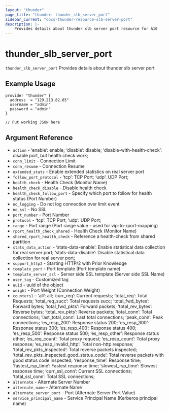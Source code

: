 ```yaml
---
layout: "thunder"
page_title: "thunder: thunder_slb_server_port"
sidebar_current: "docs-thunder-resource-slb-server-port"
description: |-
	Provides details about thunder slb server port resource for A10
---
```


# thunder\_slb\_server\_port

`thunder_slb_server_port` Provides details about thunder slb server port
## Example Usage


```hcl
provider "thunder" {
  address  = "129.213.82.65"
  username = "admin"
  password = "admin"
}

// Put working JSON here
```

## Argument Reference

* `action` - ‘enable’: enable; ‘disable’: disable; ‘disable-with-health-check’: disable port, but health check work;
* `conn_limit` - Connection Limit
* `conn_resume` - Connection Resume
* `extended_stats` - Enable extended statistics on real server port
* `follow_port_protocol` - ‘tcp’: TCP Port; ‘udp’: UDP Port;
* `health_check` - Health Check (Monitor Name)
* `health_check_disable` - Disable health check
* `health_check_follow_port` - Specify which port to follow for health status (Port Number)
* `no_logging` - Do not log connection over limit event
* `no_ssl` - No SSL
* `port_number` - Port Number
* `protocol` - ‘tcp’: TCP Port; ‘udp’: UDP Port;
* `range` - Port range (Port range value - used for vip-to-rport-mapping)
* `rport_health_check_shared` - Health Check (Monitor Name)
* `shared_rport_health_check` - Reference a health-check from shared partition
* `stats_data_action` - ‘stats-data-enable’: Enable statistical data collection for real server port; ‘stats-data-disable’: Disable statistical data collection for real server port;
* `support_http2` - Starting HTTP/2 with Prior Knowledge
* `template_port` - Port template (Port template name)
* `template_server_ssl` - Server side SSL template (Server side SSL Name)
* `user_tag` - Customized tag
* `uuid` - uuid of the object
* `weight` - Port Weight (Connection Weight)
* `counters1` - ‘all’: all; ‘curr_req’: Current requests; ‘total_req’: Total Requests; ‘total_req_succ’: Total requests succ; ‘total_fwd_bytes’: Forward bytes; ‘total_fwd_pkts’: Forward packets; ‘total_rev_bytes’: Reverse bytes; ‘total_rev_pkts’: Reverse packets; ‘total_conn’: Total connections; ‘last_total_conn’: Last total connections; ‘peak_conn’: Peak connections; ‘es_resp_200’: Response status 200; ‘es_resp_300’: Response status 300; ‘es_resp_400’: Response status 400; ‘es_resp_500’: Response status 500; ‘es_resp_other’: Response status other; ‘es_req_count’: Total proxy request; ‘es_resp_count’: Total proxy response; ‘es_resp_invalid_http’: Total non-http response; ‘total_rev_pkts_inspected’: Total reverse packets inspected; ‘total_rev_pkts_inspected_good_status_code’: Total reverse packets with good status code inspected; ‘response_time’: Response time; ‘fastest_rsp_time’: Fastest response time; ‘slowest_rsp_time’: Slowest response time; ‘curr_ssl_conn’: Current SSL connections; ‘total_ssl_conn’: Total SSL connections;
* `alternate` - Alternate Server Number
* `alternate_name` - Alternate Name
* `alternate_server_port` - Port (Alternate Server Port Value)
* `service_principal_name` - Service Principal Name (Kerberos principal name)

